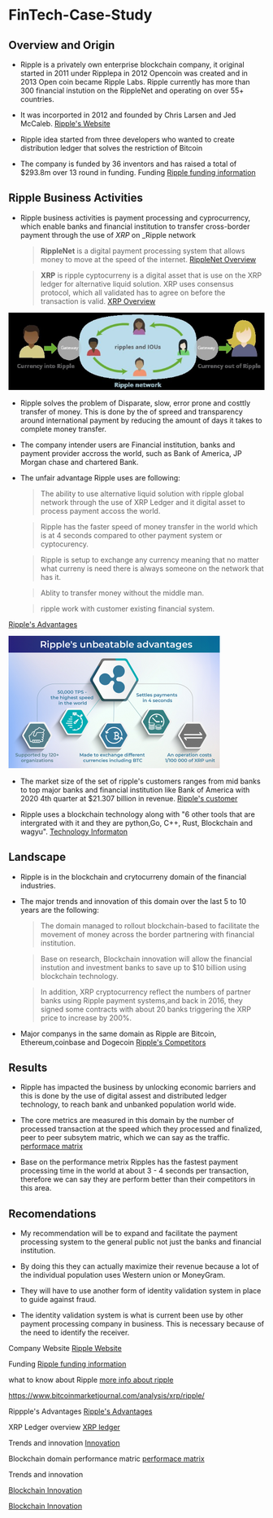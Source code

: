 # FinTech-Case-Study

## Overview and Origin 

*  Ripple is a privately own enterprise blockchain company, it original started in 2011 under Ripplepa in 2012 Opencoin was created and in 2013 Open coin became Ripple Labs. Ripple currently has more than 300 financial instution on the RippleNet and operating on over 55+ countries.
 
* It was incorported in 2012 and founded by Chris Larsen and Jed McCaleb. [Ripple's Website](https://ripple.com/)

* Ripple idea started from three developers who wanted to create distribution ledger that solves the restriction of Bitcoin

* The company is funded by 36 inventors and has raised a total of $293.8m over 13 round in funding. Funding [Ripple funding information](https://www.crunchbase.com/organization/ripple-labs/company_financials)

## Ripple Business Activities 

* Ripple business activities is payment processing and cyprocurrency, which enable banks and financial institution to transfer cross-border payment through the use of _XRP_ on _Ripple network

  > **RippleNet** is a digital payment processing system that allows money to move at the speed of the internet. [RippleNet Overview](https://ripple.com/ripplenet)

  > **XRP** is ripple cyptocurreny is a digital asset that is use on the XRP ledger for alternative liquid solution. XRP uses consensus protocol, which all validated has to agree on before the transaction is valid. [XRP Overview](https://xrpl.org/overview.html)

 ![alttext](image/Rpchart.jpg)

* Ripple solves the problem of Disparate, slow, error prone and costtly transfer of money. This is done by the of spreed and transparency around international payment by reducing the amount of days it takes to complete money transfer.

* The company intender users are Financial institution, banks  and payment provider accross the world, such as Bank of America, JP Morgan chase and chartered Bank. 


* The unfair advantage Ripple uses are following: 
  > The ability to use alternative liquid solution with ripple global network through the use of XRP Ledger and it digital asset to process payment accoss the world.

  > Ripple has the faster speed of money transfer in the world which is at 4 seconds compared to other payment system or cyptocurency.
  
  > Ripple is setup to exchange any currency meaning that no matter what curreny is need there is always someone on the network that has it.

  > Ablity to transfer money without the middle man.

  > ripple work with customer existing financial system.

[Ripple's Advantages](https://changelly.com/blog/invest-in-ripples-xrp-how-where-and-when/)

![alttext](image/advantages.png)

* The market size of the set of ripple's customers ranges from mid banks to top major banks and financial institution like Bank of America with 2020 4th quarter at $21.307 billion in revenue.
[Ripple's customer](https://www.publish0x.com/xrp-community/full-list-of-ripple-customers-20192020-update-xmjwkg)

* Ripple uses a blockchain technology along with "6 other tools that are intergrated with it and they are python,Go, C++, Rust, Blockchain and wagyu". [Technology Informaton](https://stackshare.io/ripple)

## Landscape 

* Ripple is in the blockchain and crytocurreny domain of the financial industries.

* The major trends and innovation of this domain over the last 5 to 10 years are the following:

  > The domain managed to rollout blockchain-based to facilitate the movement of money across the border partnering with financial institution.
 
  > Base on research, Blockchain innovation will allow the financial instution and investment banks to save up to $10 billion using blockchain technology.

  > In addition, XRP cryptocurrency reflect the numbers of partner banks using Ripple payment systems,and back in 2016, they signed some contracts with about 20 banks triggering the XRP price to increase by 200%.



* Major companys in the same domain as Ripple are Bitcoin, Ethereum,coinbase and Dogecoin [Ripple's Competitors](https://www.owler.com/company/ripple)

## Results 

* Ripple has impacted the business by unlocking economic barriers and this is done by the use of digital assest and distributed ledger technology, to reach bank and unbanked population world wide.

* The core metrics are measured in this domain by the number of processed transaction at the speed which they processed and finalized, peer to peer subsytem matric, which we can say as the traffic. [performace matrix](https://hackernoon.com/how-to-measure-blockchain-network-performance-key-metrics-en1234u4)

* Base on the performance metrix Ripples has the fastest payment processing time in the world  at about 3 - 4 seconds per transaction, therefore we can say they are perform better than their competitors in this area.

## Recomendations

* My recommendation will be to expand and facilitate the payment processing system to the general public not just the banks and financial institution. 

* By doing this they can actually maximize their revenue because a lot of the individual population uses Western union or MoneyGram.

* They will have to use another form of identity validation system in place to guide against fraud.

* The identity validation system is what is current been use by other payment processing company in business. This is necessary because of the need to identify the receiver.


Company Website [Ripple Website](https://ripple.com/)

Funding [Ripple funding information](https://www.crunchbase.com/organization/ripple-labs/company_financials)

what to know about Ripple  [more info about ripple](https://www.coindesk.com/10-things-you-need-to-know-about-ripple)

https://www.bitcoinmarketjournal.com/analysis/xrp/ripple/
 
Rippple's Advantages [Ripple's Advantages](https://changelly.com/blog/invest-in-ripples-xrp-how-where-and-when/)

XRP Ledger overview [XRP ledger](https://xrpl.org/overview.html)

Trends and innovation [Innovation](https://changelly.com/blog/ripple-xrp-price-prediction/)

Blockchain domain performance matric [performace matrix](https://hackernoon.com/how-to-measure-blockchain-network-performance-key-metrics-en1234u4)

Trends and innovation 

[Blockchain Innovation](https://www.wowso.me/blog/technology-in-banking#2)

[Blockchain Innovation](https://changelly.com/blog/ripple-xrp-price-prediction/)
